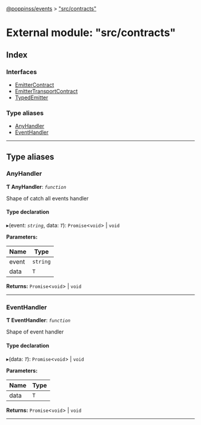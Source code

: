 [@poppinss/events](../README.md) > ["src/contracts"](../modules/_src_contracts_.md)

# External module: "src/contracts"

## Index

### Interfaces

* [EmitterContract](../interfaces/_src_contracts_.emittercontract.md)
* [EmitterTransportContract](../interfaces/_src_contracts_.emittertransportcontract.md)
* [TypedEmitter](../interfaces/_src_contracts_.typedemitter.md)

### Type aliases

* [AnyHandler](_src_contracts_.md#anyhandler)
* [EventHandler](_src_contracts_.md#eventhandler)

---

## Type aliases

<a id="anyhandler"></a>

###  AnyHandler

**Ƭ AnyHandler**: *`function`*

Shape of catch all events handler

#### Type declaration
▸(event: *`string`*, data: *`T`*): `Promise`<`void`> \| `void`

**Parameters:**

| Name | Type |
| ------ | ------ |
| event | `string` |
| data | `T` |

**Returns:** `Promise`<`void`> \| `void`

___
<a id="eventhandler"></a>

###  EventHandler

**Ƭ EventHandler**: *`function`*

Shape of event handler

#### Type declaration
▸(data: *`T`*): `Promise`<`void`> \| `void`

**Parameters:**

| Name | Type |
| ------ | ------ |
| data | `T` |

**Returns:** `Promise`<`void`> \| `void`

___

